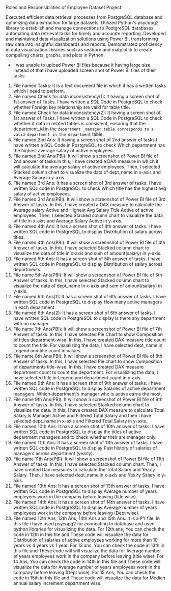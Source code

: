 Roles and Responsibilities of Employee Dataset Project:

Executed efficient data retrieval processes from PostgreSQL database and optimizing data extraction for large datasets.
Utilized Python's psycopg2 library to establish and manage connections to PostgreSQL databases, automating data retrieval tasks for timely and accurate reporting.
Developed and maintained data visualization solutions using Power BI, transforming raw data into insightful dashboards and reports.
Demonstrated proficiency in data visualization libraries such as seaborn and matplotlib to create compelling charts, graphs, and plots in Python.

* I was unable to upload Power BI files because it having large size instead of that i have uploaded screen shot of Power BI files of their tasks.


1. File named Tasks: It is a text document file in which it has a written tasks which i need to perform.
2. File named Check for data inconsistency(1): It having a screen shot of 1st answer of Tasks. I have written a SQL Code in PostgreSQL to check whether Foreign key relationship are valid for table title.
3. File named Check for data inconsistency(2): It having a screen shot of 1st answer of Tasks. I have written a SQL Code in PostgreSQL to check whether if data in related tables is consistent, ensuring that the department_id in the `department
_manager table corresponds to a valid department in the department` table.
4. File named 2nd Ans: It having a screen shot of 2nd answer of tasks.I have written a SQL Code in PostgreSQL to check Which department has the highest average salary of active employees.
5. File named 2nd Ans(PBI): It will show a screenshot of Power BI file of 2nd answer of tasks.In this, I have created a DAX measure in which it will calculate the average salary of active employees. Then, I selected Stacked column chart to visualize the data of dept_name in x-axis and Average Salary in y-axis.
6. File named 3rd Ans: It has a screen shot of 3rd answer of tasks. I have written SQL code in PostgreSQL to check Which title has the highest avg salary of active employees.
7. File named 3rd Ans(PBI): It will show a screenshot of Power BI file of 3rd Answer of tasks. In this, I have created a DAX measure to calculate the Average salary Active and Highest Avg Salary Title Active of active employees. Then, I selected Stacked column chart to visualize the data of title in x-aixs and Average Salary Active in y-axis.
8. File named 4th Ans: It has a screen shot of 4th answer of tasks. I have written SQL code in PostgreSQL to display Distribution of salary across titles. 
9. File named 4th Ans(PBI): It will show a screenshot of Power BI file of 4th Answer of tasks. In this, I have selected Stacked column chart to visualize the data of title in x-axis and sum of amount(salary) in y-axis.
10. File named 5th Ans: It has a screen shot of 5th answer of tasks. I have written SQL code in PostgreSQL to display Distribution of salary across departments.
11. File name 5th Ans(PBI): It will show a screenshot of Power BI file of 5th Answer of tasks. In this,  I have selected Stacked column chart to visualize the data of dept_name in x-axis and sum of amount(salary) in y-axis.
12. File named 6th Ans(1): It has a screen shot of 6th answer of tasks. I have written SQL code in PostgreSQL to display How many active managers in each department.
13. File named 6th Ans(2): It has a screen shot of 6th answer of tasks. I have written SQL code in PostgreSQL to display Is there any department with no manager.
14. File name 7th Ans(PBI): It will show a screenshot of Power BI file of 7th Answer of tasks. In this,  I have selected Pie Chart to show Composition of titles department-wise. In this, I have created DAX measure title count to count the title. For visualizing the data, I have selected dept_name in Legend and title count in values.
15. File name 8th Ans(PBI): It will show a screenshot of Power BI file of 8th Answer of tasks. In this, I have selected Pie chart to show Composition of departments title-wise. In this, I have created DAX measure department count to count the department. For visualizing the data, I have selected title in Legend and department count in y-axis.
16. File named 9th Ans: It has a screen shot of 9th answer of tasks. I have written SQL code in PostgreSQL to display Salaries of active department managers. Which department's manager who is active earns the most.
17. File name 9th Ans(PBI): It will show a screenshot of Power BI file of 9th Answer of tasks. In this, I have selected Stacked column chart to visualize the data. In this, I have created DAX measure to calculate Total Salary,Is Manager Active and Filtered Total Salary and then i have selected dept_name in x-axis and Filtered Total Salary in y-axis.
18. File named 10th Ans: It has a screen shot of 10th answer of tasks. I have written SQL code in PostgreSQL to display the titles of active department managers and to check whether their are manager only. 
19. File named 11th Ans: It has a screen shot of 11th answer of tasks. I have written SQL code in PostgreSQL to display Past history of salaries of managers across department (yearly).
20. File name 11th Ans(PBI): It will show a screenshot of Power BI file of 11th Answer of tasks. In this, I have selected Stacked column chart. Then, I have created Dax measures to calculate the Total Salary and Yearly Salary. Then, I have selected dept_name in x-axis and Yealry Salary in y-axis.
21. File named 13th Ans: It has a screen shot of 13th answer of tasks. I have written SQL code in PostgreSQL to display Average number of years employees work in the company before leaving (title wise).
22. File named 14th Ans: It has a screen shot of 14th answer of tasks. I have written SQL code in PostgreSQL to display Average number of years employees work in the company before leaving (Dept wise).
23. File named 12th Ans, 13th Ans, 14th Ans and 15th Ans: It is a PY file. In this file i have used psycopg2 for connecting to database and used python libraries for visualizing the data. For 12th ans, You can check the code in 12th in this file and These code will visualize the data for Distribution of salaries of active employees working for more than 10 years vs 4 years vs 1 year. For 13 ans, You can check the code in 13th in this file and These code will will visualize the data for Average number of years employees work in the company before leaving (title wise). For 14 Ans, You can check the code in 14th in this file and These code will visualize the data for Average number of years employees work in the company before leaving (Dept wise). For 15 Ans, You can check the code in 15th in this file and These code will visualize the data for Median annual salary increment department wise.

